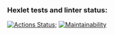 ### Hexlet tests and linter status:
[![Actions Status](https://github.com/GOLDENBARSIK/frontend-project-44/actions/workflows/hexlet-check.yml/badge.svg)](https://github.com/GOLDENBARSIK/frontend-project-44/actions);
[![Maintainability](https://api.codeclimate.com/v1/badges/af14db9119a4720ce765/maintainability)](https://codeclimate.com/github/GOLDENBARSIK/frontend-project-44/maintainability)